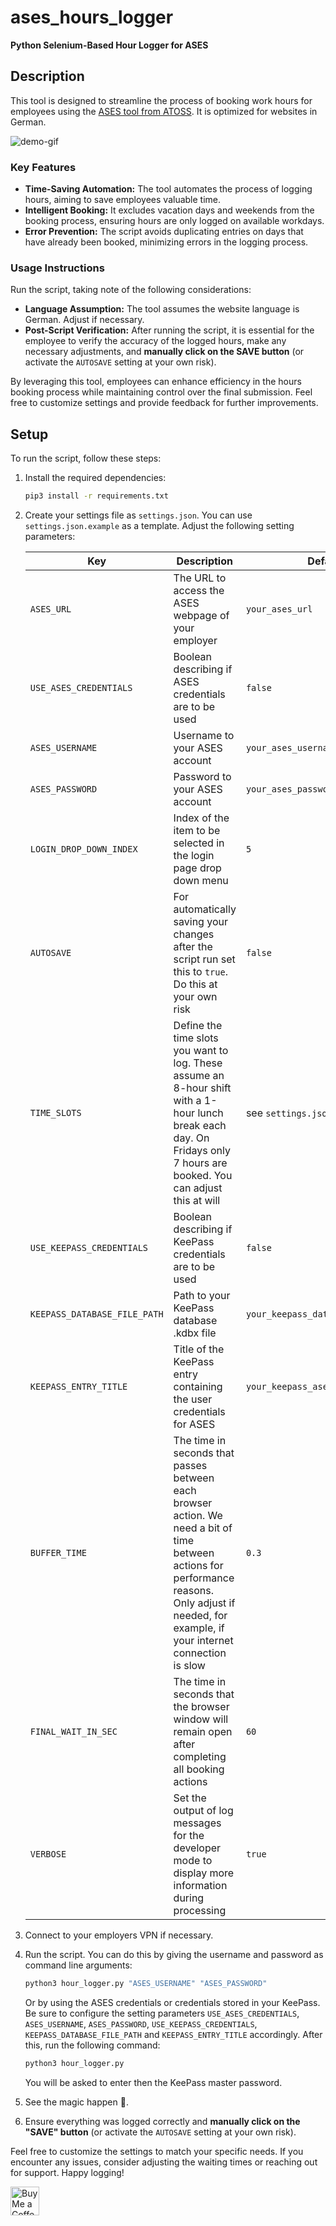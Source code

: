 # ases_hours_logger

**Python Selenium-Based Hour Logger for ASES**

## Description

This tool is designed to streamline the process of booking work hours for employees using the [ASES tool from ATOSS](https://www.atoss.com/en). It is optimized for websites in German.

![demo-gif](assets/demo.gif)

### Key Features

- **Time-Saving Automation:** The tool automates the process of logging hours, aiming to save employees valuable time.
- **Intelligent Booking:** It excludes vacation days and weekends from the booking process, ensuring hours are only logged on available workdays.
- **Error Prevention:** The script avoids duplicating entries on days that have already been booked, minimizing errors in the logging process.

### Usage Instructions

Run the script, taking note of the following considerations:
   - **Language Assumption:** The tool assumes the website language is German. Adjust if necessary.
   - **Post-Script Verification:** After running the script, it is essential for the employee to verify the accuracy of the logged hours, make any necessary adjustments, and **manually click on the SAVE button** (or activate the `AUTOSAVE` setting at your own risk).

By leveraging this tool, employees can enhance efficiency in the hours booking process while maintaining control over the final submission. Feel free to customize settings and provide feedback for further improvements.

## Setup

To run the script, follow these steps:

1. Install the required dependencies:

    ```bash
    pip3 install -r requirements.txt
    ```

2. Create your settings file as `settings.json`. You can use `settings.json.example` as a template. Adjust the following setting parameters:

    | Key  | Description | Default |
    |------|-------------|---------|
    | `ASES_URL` | The URL to access the ASES webpage of your employer | `your_ases_url` |
    | `USE_ASES_CREDENTIALS` | Boolean describing if ASES credentials are to be used | `false` |
    | `ASES_USERNAME` | Username to your ASES account | `your_ases_username` |
    | `ASES_PASSWORD` | Password to your ASES account | `your_ases_password` |
    | `LOGIN_DROP_DOWN_INDEX` | Index of the item to be selected in the login page drop down menu | `5` |
    | `AUTOSAVE` | For automatically saving your changes after the script run set this to `true`. Do this at your own risk | `false` |
    | `TIME_SLOTS` | Define the time slots you want to log. These assume an 8-hour shift with a 1-hour lunch break each day. On Fridays only 7 hours are booked. You can adjust this at will | see `settings.json.example` file |
    | `USE_KEEPASS_CREDENTIALS` | Boolean describing if KeePass credentials are to be used | `false` |
    | `KEEPASS_DATABASE_FILE_PATH` | Path to your KeePass database .kdbx file | `your_keepass_database_file_path` |
    | `KEEPASS_ENTRY_TITLE` | Title of the KeePass entry containing the user credentials for ASES | `your_keepass_ases_entry_title` |
    | `BUFFER_TIME` | The time in seconds that passes between each browser action. We need a bit of time between actions for performance reasons. Only adjust if needed, for example, if your internet connection is slow | `0.3` |
    | `FINAL_WAIT_IN_SEC` | The time in seconds that the browser window will remain open after completing all booking actions | `60` |
    | `VERBOSE` | Set the output of log messages for the developer mode to display more information during processing | `true` |

3. Connect to your employers VPN if necessary.

4. Run the script. You can do this by giving the username and password as command line arguments:

    ```bash
    python3 hour_logger.py "ASES_USERNAME" "ASES_PASSWORD"
    ```

    Or by using the ASES credentials or credentials stored in your KeePass. Be sure to configure the setting parameters `USE_ASES_CREDENTIALS`, `ASES_USERNAME`, `ASES_PASSWORD`, `USE_KEEPASS_CREDENTIALS`, `KEEPASS_DATABASE_FILE_PATH` and `KEEPASS_ENTRY_TITLE` accordingly. After this, run the following command:

    ```bash
    python3 hour_logger.py
    ```

    You will be asked to enter then the KeePass master password.

5. See the magic happen 🧙.

6. Ensure everything was logged correctly and **manually click on the "SAVE" button** (or activate the `AUTOSAVE` setting at your own risk).

Feel free to customize the settings to match your specific needs. If you encounter any issues, consider adjusting the waiting times or reaching out for support. Happy logging!

<a href='https://ko-fi.com/jdmbg' target='_blank'><img height='35' style='border:0px;height:46px;' src='https://az743702.vo.msecnd.net/cdn/kofi3.png?v=0' border='0' alt='Buy Me a Coffee at ko-fi.com' />
